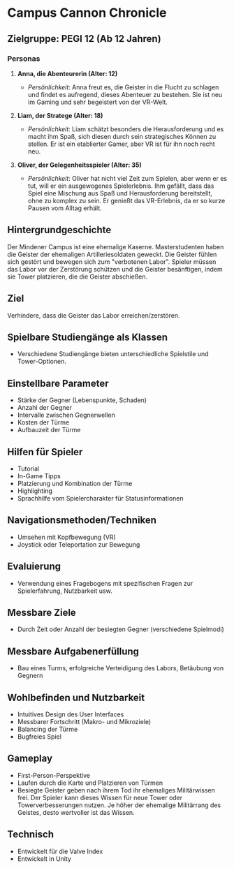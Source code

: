 # Campus Cannon Chronicle

## Zielgruppe: PEGI 12 (Ab 12 Jahren)

### Personas

1. **Anna, die Abenteurerin (Alter: 12)**
   - *Persönlichkeit*: Anna freut es, die Geister in die Flucht zu schlagen und findet es aufregend, dieses Abenteuer zu bestehen. Sie ist neu im Gaming und sehr begeistert von der VR-Welt.

2. **Liam, der Stratege (Alter: 18)**
   - *Persönlichkeit*: Liam schätzt besonders die Herausforderung und es macht ihm Spaß, sich diesen durch sein strategisches Können zu stellen. Er ist ein etablierter Gamer, aber VR ist für ihn noch recht neu.

3. **Oliver, der Gelegenheitsspieler (Alter: 35)**
   - *Persönlichkeit*: Oliver hat nicht viel Zeit zum Spielen, aber wenn er es tut, will er ein ausgewogenes Spielerlebnis. Ihm gefällt, dass das Spiel eine Mischung aus Spaß und Herausforderung bereitstellt, ohne zu komplex zu sein. Er genießt das VR-Erlebnis, da er so kurze Pausen vom Alltag erhält.

## Hintergrundgeschichte

Der Mindener Campus ist eine ehemalige Kaserne. Masterstudenten haben die Geister der ehemaligen Artilleriesoldaten geweckt. Die Geister fühlen sich gestört und bewegen sich zum "verbotenen Labor". Spieler müssen das Labor vor der Zerstörung schützen und die Geister besänftigen, indem sie Tower platzieren, die die Geister abschießen.

## Ziel

Verhindere, dass die Geister das Labor erreichen/zerstören.

## Spielbare Studiengänge als Klassen

- Verschiedene Studiengänge bieten unterschiedliche Spielstile und Tower-Optionen.

## Einstellbare Parameter

- Stärke der Gegner (Lebenspunkte, Schaden)
- Anzahl der Gegner
- Intervalle zwischen Gegnerwellen
- Kosten der Türme
- Aufbauzeit der Türme

## Hilfen für Spieler

- Tutorial
- In-Game Tipps
- Platzierung und Kombination der Türme
- Highlighting
- Sprachhilfe vom Spielercharakter für Statusinformationen

## Navigationsmethoden/Techniken

- Umsehen mit Kopfbewegung (VR)
- Joystick oder Teleportation zur Bewegung

## Evaluierung

- Verwendung eines Fragebogens mit spezifischen Fragen zur Spielerfahrung, Nutzbarkeit usw.

## Messbare Ziele

- Durch Zeit oder Anzahl der besiegten Gegner (verschiedene Spielmodi)

## Messbare Aufgabenerfüllung

- Bau eines Turms, erfolgreiche Verteidigung des Labors, Betäubung von Gegnern

## Wohlbefinden und Nutzbarkeit

- Intuitives Design des User Interfaces
- Messbarer Fortschritt (Makro- und Mikroziele)
- Balancing der Türme
- Bugfreies Spiel

## Gameplay

- First-Person-Perspektive
- Laufen durch die Karte und Platzieren von Türmen
- Besiegte Geister geben nach ihrem Tod ihr ehemaliges Militärwissen frei. Der Spieler kann dieses Wissen für neue Tower oder Towerverbesserungen nutzen. Je höher der ehemalige Militärrang des Geistes, desto wertvoller ist das Wissen.

## Technisch

- Entwickelt für die Valve Index
- Entwickelt in Unity
